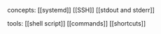 concepts:
[[systemd]]
[[SSH]]
[[stdout and stderr]]

tools:
[[shell script]]
[[commands]]
[[shortcuts]]
